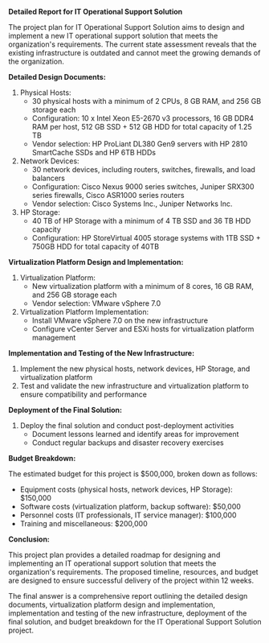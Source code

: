 **Detailed Report for IT Operational Support Solution**

The project plan for IT Operational Support Solution aims to design and implement a new IT operational support solution that meets the organization's requirements. The current state assessment reveals that the existing infrastructure is outdated and cannot meet the growing demands of the organization.

**Detailed Design Documents:**

1. Physical Hosts:
	* 30 physical hosts with a minimum of 2 CPUs, 8 GB RAM, and 256 GB storage each
	* Configuration: 10 x Intel Xeon E5-2670 v3 processors, 16 GB DDR4 RAM per host, 512 GB SSD + 512 GB HDD for total capacity of 1.25 TB
	* Vendor selection: HP ProLiant DL380 Gen9 servers with HP 2810 SmartCache SSDs and HP 6TB HDDs
2. Network Devices:
	* 30 network devices, including routers, switches, firewalls, and load balancers
	* Configuration: Cisco Nexus 9000 series switches, Juniper SRX300 series firewalls, Cisco ASR1000 series routers
	* Vendor selection: Cisco Systems Inc., Juniper Networks Inc.
3. HP Storage:
	* 40 TB of HP Storage with a minimum of 4 TB SSD and 36 TB HDD capacity
	* Configuration: HP StoreVirtual 4005 storage systems with 1TB SSD + 750GB HDD for total capacity of 40TB

**Virtualization Platform Design and Implementation:**

1. Virtualization Platform:
	* New virtualization platform with a minimum of 8 cores, 16 GB RAM, and 256 GB storage each
	* Vendor selection: VMware vSphere 7.0
2. Virtualization Platform Implementation:
	* Install VMware vSphere 7.0 on the new infrastructure
	* Configure vCenter Server and ESXi hosts for virtualization platform management

**Implementation and Testing of the New Infrastructure:**

1. Implement the new physical hosts, network devices, HP Storage, and virtualization platform
2. Test and validate the new infrastructure and virtualization platform to ensure compatibility and performance

**Deployment of the Final Solution:**

1. Deploy the final solution and conduct post-deployment activities
	* Document lessons learned and identify areas for improvement
	* Conduct regular backups and disaster recovery exercises

**Budget Breakdown:**

The estimated budget for this project is $500,000, broken down as follows:

* Equipment costs (physical hosts, network devices, HP Storage): $150,000
* Software costs (virtualization platform, backup software): $50,000
* Personnel costs (IT professionals, IT service manager): $100,000
* Training and miscellaneous: $200,000

**Conclusion:**

This project plan provides a detailed roadmap for designing and implementing an IT operational support solution that meets the organization's requirements. The proposed timeline, resources, and budget are designed to ensure successful delivery of the project within 12 weeks.

The final answer is a comprehensive report outlining the detailed design documents, virtualization platform design and implementation, implementation and testing of the new infrastructure, deployment of the final solution, and budget breakdown for the IT Operational Support Solution project.